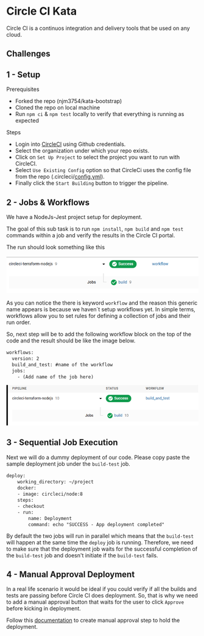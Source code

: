 # Circle CI Kata

Circle CI is a continuos integration and delivery tools that be used on any cloud.

## Challenges

## 1 - Setup

Prerequisites

- Forked the repo (njm3754/kata-bootstrap)
- Cloned the repo on local machine
- Run `npm ci` & `npm test` locally to verify that everything is running as expected

Steps

- Login into [CircleCI](https://circleci.com/) using Github credentials.
- Select the organization under which your repo exists.
- Click on `Set Up Project` to select the project you want to run with CircleCI.
- Select `Use Existing Config` option so that CircleCi uses the config file from the repo (.circleci/[config.yml](.circleci/config.yml)).
- Finally click the `Start Building` button to trigger the pipeline.

## 2 - Jobs & Workflows

We have a NodeJs-Jest project setup for deployment.

The goal of this sub task is to run `npm install`, `npm build` and `npm test` commands within a job and verify the results in the Circle CI portal.

The run should look something like this

![alt text](images/CC1.png)

As you can notice the there is keyword `workflow` and the reason this generic name appears is because we haven`t setup workflows yet.
In simple terms, workflows allow you to set rules for defining a collection of jobs and their run order.

So, next step will be to add the following workflow block on the top of the code and the result should be like the image below.

    workflows:
      version: 2
      build_and_test: #name of the workflow
      jobs:
        - (Add name of the job here)

![alt text](images/CC2.png)

## 3 - Sequential Job Execution

Next we will do a dummy deployment of our code. Please copy paste the sample deployment job under the `build-test` job.

    deploy:
        working_directory: ~/project
        docker:
        - image: circleci/node:8
        steps:
        - checkout
        - run:
            name: Deployment
            command: echo "SUCCESS - App deployment completed"

By default the two jobs will run in parallel which means that the `build-test` will happen at the same time the `deploy` job is running.
Therefore, we need to make sure that the deployment job waits for the successful completion of the `build-test` job and doesn't initiate if the `build-test` fails.

## 4 - Manual Approval Deployment

In a real life scenario it would be ideal if you could verify if all the builds and tests are passing before Circle CI does deployment.
So, that is why we need to add a manual approval button that waits for the user to click `Approve` before kicking in deployment.

Follow this [documentation](https://circleci.com/docs/2.0/workflows/?utm_medium=SEM&utm_source=gnb&utm_campaign=SEM-gb-DSA-Eng-uscan&utm_content=&utm_term=dynamicSearch-&gclid=Cj0KCQjws-OEBhCkARIsAPhOkIZGYE3L0OMR6SumDhQCQ9xW_wxSnFd6uW-zuJ4ASC8NComBDWhKQdkaAsVrEALw_wcB) to create manual approval step to hold the deployment.
